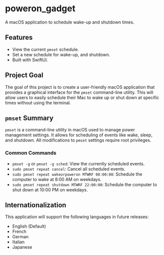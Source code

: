 # poweron_gadget

A macOS application to schedule wake-up and shutdown times.

## Features

*   View the current `pmset` schedule.
*   Set a new schedule for wake-up, and shutdown.
*   Built with SwiftUI.

## Project Goal

The goal of this project is to create a user-friendly macOS application that provides a graphical interface for the `pmset` command-line utility. This will allow users to easily schedule their Mac to wake up or shut down at specific times without using the terminal.

## `pmset` Summary

`pmset` is a command-line utility in macOS used to manage power management settings. It allows for scheduling of events like wake, sleep, and shutdown. All modifications to `pmset` settings require root privileges.

### Common Commands

*   `pmset -g` or `pmset -g sched`: View the currently scheduled events.
*   `sudo pmset repeat cancel`: Cancel all scheduled events.
*   `sudo pmset repeat wakeorpoweron MTWRF 08:00:00`: Schedule the computer to wake at 8:00 AM on weekdays.
*   `sudo pmset repeat shutdown MTWRF 22:00:00`: Schedule the computer to shut down at 10:00 PM on weekdays.

## Internationalization

This application will support the following languages in future releases:

*   English (Default)
*   French
*   German
*   Italian
*   Japanese
